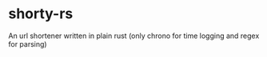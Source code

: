 # shorty-rs
An url shortener written in plain rust (only chrono for time logging and regex for parsing)

